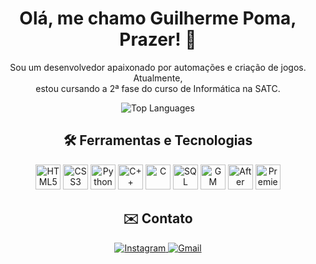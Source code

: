 <h1 align="center">Olá, me chamo Guilherme Poma, Prazer! 👋</h1>

<p align="center">
  Sou um desenvolvedor apaixonado por automações e criação de jogos. Atualmente, <br>estou cursando a 2ª fase do curso de Informática na SATC.
</p>

<p align="center">
  <img src="https://github-readme-stats.vercel.app/api/top-langs/?username=GuilhermePoma&layout=compact&theme=apprentice&show_icons=true" alt="Top Languages" loading="lazy"/>
</p>

<h2 align="center">🛠️ Ferramentas e Tecnologias</h2>

<p align="center">
  <img src="https://cdn.jsdelivr.net/gh/devicons/devicon/icons/html5/html5-original.svg" alt="HTML5" width="40" height="40" />
  <img src="https://cdn.jsdelivr.net/gh/devicons/devicon/icons/css3/css3-original.svg" alt="CSS3" width="40" height="40" />
  <img src="https://cdn.jsdelivr.net/gh/devicons/devicon/icons/python/python-original.svg" alt="Python" width="40" height="40"/>
  <img src="https://cdn.jsdelivr.net/gh/devicons/devicon@latest/icons/cplusplus/cplusplus-original.svg" alt="C++" width="40" height="40"/>
  <img src="https://img.icons8.com/?size=100&id=40670&format=png&color=000000" alt="C" width="40" height="40"/>
  <img src="https://cdn.jsdelivr.net/gh/devicons/devicon@latest/icons/mysql/mysql-original-wordmark.svg" alt="SQL" width="40" height="40"/>
  <img src="https://encrypted-tbn0.gstatic.com/images?q=tbn:ANd9GcReflYD3bP9E2XvdDCU-8Z42M30Q43YWQjYxg&s" alt="GM" width="40" height="40"/>
  <img src="https://cdn.jsdelivr.net/gh/devicons/devicon@latest/icons/aftereffects/aftereffects-original.svg" alt="After" width="40" height="40"/>
  <img src="https://cdn.jsdelivr.net/gh/devicons/devicon@latest/icons/premierepro/premierepro-original.svg" alt="Premier" width="40" height="40"/>
          
</p>

<h2 align="center">✉️ Contato</h2>

<p align="center">
  <a href="https://www.instagram.com/poma_gui" target="_blank">
    <img src="https://img.shields.io/badge/-Instagram-%23E4405F?style=for-the-badge&logo=instagram&logoColor=white" alt="Instagram" loading="lazy">
  </a>
  <a href="mailto:guilhermepomacercena@gmail.com">
    <img src="https://img.shields.io/badge/Gmail-D14836?style=for-the-badge&logo=gmail&logoColor=white" alt="Gmail" loading="lazy">
  </a>
</p>

